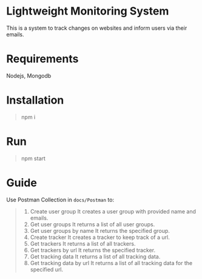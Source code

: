 # Lightweight Monitoring System
This is a system to track changes on websites and inform users via their emails.

# Requirements
Nodejs, Mongodb

# Installation
> npm i

# Run
> npm start

# Guide
Use Postman Collection in `docs/Postman` to:

> 1. Create user group
> It creates a user group with provided name and emails.
> 2. Get user groups
> It returns a list of all user groups.
> 3. Get user groups by name
> It returns the specified group.
> 4. Create tracker
> It creates a tracker to keep track of a url.
> 5. Get trackers
> It returns a list of all trackers.
> 6. Get trackers by url
> It returns the specified tracker.
> 7. Get tracking data
> It returns a list of all tracking data.
> 8. Get tracking data by url
> It returns a list of all tracking data for the specified url.